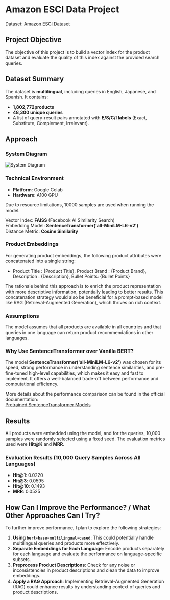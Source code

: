 # Amazon ESCI Data Project

Dataset: [Amazon ESCI Dataset](https://github.com/amazon-science/esci-data)

## Project Objective

The objective of this project is to build a vector index for the product dataset and evaluate the quality of this index against the provided search queries.

## Dataset Summary

The dataset is **multilingual**, including queries in English, Japanese, and Spanish. It contains:
- **1,802,772products**
- **48,300 unique queries**
- A list of query-result pairs annotated with **E/S/C/I labels** (Exact, Substitute, Complement, Irrelevant).

## Approach

### System Diagram
![System Diagram](https://github.com/user-attachments/assets/9c424e30-15f3-4256-8094-8b47a1869fd2)

### Technical Environment
- **Platform**: Google Colab
- **Hardware**: A100 GPU

Due to resource limitations, 10000 samples are used when running the model.

Vector Index: **FAISS** (Facebook AI Similarity Search)  
Embedding Model: **SentenceTransformer('all-MiniLM-L6-v2')**  
Distance Metric: **Cosine Similarity**

### Product Embeddings

For generating product embeddings, the following product attributes were concatenated into a single string:
- Product Title : {Product Title}, Product Brand : {Product Brand}, Description : {Description}, Bullet Points: {Bullet Points}

The rationale behind this approach is to enrich the product representation with more descriptive information, potentially leading to better results. This concatenation strategy would also be beneficial for a prompt-based model like RAG (Retrieval-Augmented Generation), which thrives on rich context.

### Assumptions

The model assumes that all products are available in all countries and that queries in one language can return product recommendations in other languages.

### Why Use SentenceTransformer over Vanilla BERT?

The model **SentenceTransformer('all-MiniLM-L6-v2')** was chosen for its speed, strong performance in understanding sentence similarities, and pre-fine-tuned high-level capabilities, which makes it easy and fast to implement. It offers a well-balanced trade-off between performance and computational efficiency.

More details about the performance comparison can be found in the official documentation:  
[Pretrained SentenceTransformer Models](https://www.sbert.net/docs/sentence_transformer/pretrained_models.html)

## Results

All products were embedded using the model, and for the queries, 10,000 samples were randomly selected using a fixed seed. The evaluation metrics used were **Hit@K** and **MRR**.

### Evaluation Results (10,000 Query Samples Across All Languages)

- **Hit@1**: 0.0220
- **Hit@3**: 0.0595
- **Hit@10**: 0.1493
- **MRR**: 0.0525

## How Can I Improve the Performance? / What Other Approaches Can I Try?

To further improve performance, I plan to explore the following strategies:

1. **Using `bert-base-multilingual-cased`**: This could potentially handle multilingual queries and products more effectively.
2. **Separate Embeddings for Each Language**: Encode products separately for each language and evaluate the performance on language-specific subsets.
3. **Preprocess Product Descriptions**: Check for any noise or inconsistencies in product descriptions and clean the data to improve embeddings.
4. **Apply a RAG Approach**: Implementing Retrieval-Augmented Generation (RAG) could enhance results by understanding context of queries and product descriptions.
